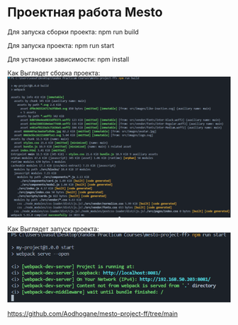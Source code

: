 # Проектная работа Mesto

Для запуска сборки проекта: npm run build 

Для запуска проекта: npm run start

Для yстановки зависимости: npm install

Как Bыглядет сборка проекта:
![alt text](photo_for_vrtification/image.png)

Как Bыглядет запyск проекта:
![alt text](<photo_for_vrtification/npm run sturt.png>)

https://github.com/Aodhogane/mesto-project-ff/tree/main